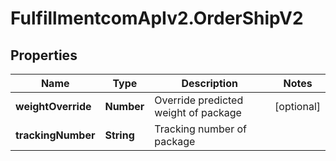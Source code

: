 # FulfillmentcomApIv2.OrderShipV2

## Properties
Name | Type | Description | Notes
------------ | ------------- | ------------- | -------------
**weightOverride** | **Number** | Override predicted weight of package | [optional] 
**trackingNumber** | **String** | Tracking number of package | 
